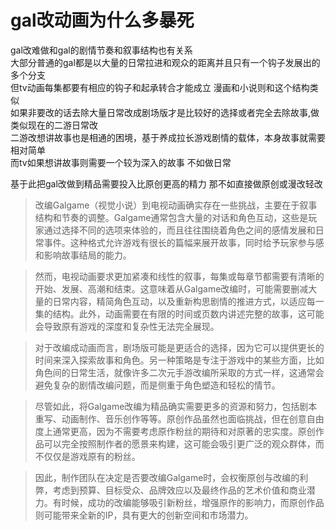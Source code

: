 # gal改动画为什么多暴死

gal改难做和gal的剧情节奏和叙事结构也有关系  
大部分普通的gal都是以大量的日常拉进和观众的距离并且只有一个钩子发展出的多个分支  
但tv动画每集都要有相应的钩子和起承转合才能成立 漫画和小说则和这个结构类似  
如果非要改的话去除大量日常改成剧场版才是比较好的选择或者完全去除故事,做类似现在的二游日常改  
二游改想讲故事也是相通的困境，基于养成拉长游戏剧情的载体，本身故事就需要相对简单  
而tv如果想讲故事则需要一个较为深入的故事 不如做日常

基于此把gal改做到精品需要投入比原创更高的精力 那不如直接做原创或漫改轻改

>改编Galgame（视觉小说）到电视动画确实存在一些挑战，主要在于叙事结构和节奏的调整。Galgame通常包含大量的对话和角色互动，这些是玩家通过选择不同的选项来体验的，而且往往围绕着角色之间的感情发展和日常事件。这种格式允许游戏有很长的篇幅来展开故事，同时给予玩家参与感和影响故事结局的能力。

>然而，电视动画要求更加紧凑和线性的叙事，每集或每章节都需要有清晰的开始、发展、高潮和结束。这意味着从Galgame改编时，可能需要删减大量的日常内容，精简角色互动，以及重新构思剧情的推进方式，以适应每一集的结构。此外，动画需要在有限的时间或页数内讲述完整的故事，这可能会导致原有游戏的深度和复杂性无法完全展现。

>对于改编成动画而言，剧场版可能是更适合的选择，因为它可以提供更长的时间来深入探索故事和角色。另一种策略是专注于游戏中的某些方面，比如角色间的日常生活，就像许多二次元手游改编所采取的方式一样，这通常会避免复杂的剧情改编问题，而是侧重于角色塑造和轻松的情节。

>尽管如此，将Galgame改编为精品确实需要更多的资源和努力，包括剧本重写、动画制作、音乐创作等等。原创作品虽然也面临挑战，但在创意自由度上通常更高，因为不需要考虑原作粉丝的期待和对原著的忠实度。原创作品可以完全按照制作者的愿景来构建，这可能会吸引更广泛的观众群体，而不仅仅是游戏原有的粉丝。

>因此，制作团队在决定是否要改编Galgame时，会权衡原创与改编的利弊，考虑到预算、目标受众、品牌效应以及最终作品的艺术价值和商业潜力。有时候，成功的改编能够吸引新粉丝，增强原作的影响力，而原创作品则可能带来全新的IP，具有更大的创新空间和市场潜力。